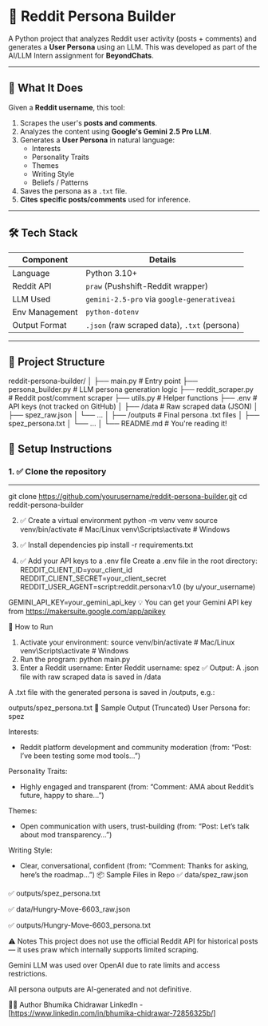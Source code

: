 # 🧠 Reddit Persona Builder

A Python project that analyzes Reddit user activity (posts + comments) and generates a **User Persona** using an LLM. This was developed as part of the AI/LLM Intern assignment for **BeyondChats**.

---

## 🚀 What It Does

Given a **Reddit username**, this tool:
1. Scrapes the user's **posts and comments**.
2. Analyzes the content using **Google's Gemini 2.5 Pro LLM**.
3. Generates a **User Persona** in natural language:
   - Interests
   - Personality Traits
   - Themes
   - Writing Style
   - Beliefs / Patterns
4. Saves the persona as a `.txt` file.
5. **Cites specific posts/comments** used for inference.

---

## 🛠 Tech Stack

| Component         | Details                              |
|------------------|--------------------------------------|
| Language          | Python 3.10+                          |
| Reddit API        | `praw` (Pushshift-Reddit wrapper)     |
| LLM Used          | `gemini-2.5-pro` via `google-generativeai` |
| Env Management    | `python-dotenv`                      |
| Output Format     | `.json` (raw scraped data), `.txt` (persona) |

---

## 📂 Project Structure

reddit-persona-builder/
│
├── main.py # Entry point
├── persona_builder.py # LLM persona generation logic
├── reddit_scraper.py # Reddit post/comment scraper
├── utils.py # Helper functions
├── .env # API keys (not tracked on GitHub)
│
├── /data # Raw scraped data (JSON)
│ ├── spez_raw.json
│ └── ...
│
├── /outputs # Final persona .txt files
│ ├── spez_persona.txt
│ └── ...
│
└── README.md # You're reading it!


## 🔐 Setup Instructions

### 1. ✅ Clone the repository
---
git clone https://github.com/yourusername/reddit-persona-builder.git
cd reddit-persona-builder

2. ✅ Create a virtual environment
python -m venv venv
source venv/bin/activate        # Mac/Linux
venv\Scripts\activate           # Windows

4. ✅ Install dependencies
pip install -r requirements.txt

6. ✅ Add your API keys to a .env file
Create a .env file in the root directory:
REDDIT_CLIENT_ID=your_client_id
REDDIT_CLIENT_SECRET=your_client_secret
REDDIT_USER_AGENT=script:reddit.persona:v1.0 (by u/your_username)

GEMINI_API_KEY=your_gemini_api_key
💡 You can get your Gemini API key from https://makersuite.google.com/app/apikey

🧪 How to Run
1. Activate your environment:
source venv/bin/activate        # Mac/Linux
venv\Scripts\activate           # Windows
2. Run the program:
python main.py
3. Enter a Reddit username:
Enter Reddit username: spez
✅ Output:
A .json file with raw scraped data is saved in /data

A .txt file with the generated persona is saved in /outputs, e.g.:

outputs/spez_persona.txt
📄 Sample Output (Truncated)
User Persona for: spez

Interests:
- Reddit platform development and community moderation (from: “Post: I’ve been testing some mod tools...”)

Personality Traits:
- Highly engaged and transparent (from: “Comment: AMA about Reddit’s future, happy to share...”)

Themes:
- Open communication with users, trust-building (from: “Post: Let’s talk about mod transparency...”)

Writing Style:
- Clear, conversational, confident (from: “Comment: Thanks for asking, here’s the roadmap...”)
📦 Sample Files in Repo
✅ data/spez_raw.json

✅ outputs/spez_persona.txt

✅ data/Hungry-Move-6603_raw.json

✅ outputs/Hungry-Move-6603_persona.txt

⚠️ Notes
This project does not use the official Reddit API for historical posts — it uses praw which internally supports limited scraping.

Gemini LLM was used over OpenAI due to rate limits and access restrictions.

All persona outputs are AI-generated and not definitive.

🧑‍💻 Author
Bhumika Chidrawar
LinkedIn - [https://www.linkedin.com/in/bhumika-chidrawar-72856325b/] 
